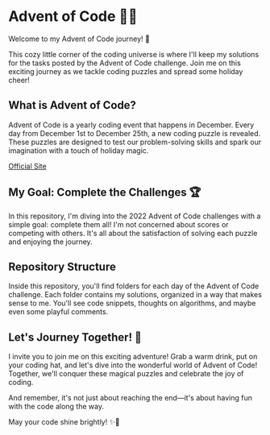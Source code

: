 # Advent of Code 🎄🌟

Welcome to my Advent of Code journey! 🎉

This cozy little corner of the coding universe is where I'll keep my solutions for the tasks posted by the Advent of Code challenge. Join me on this exciting journey as we tackle coding puzzles and spread some holiday cheer!

## What is Advent of Code?

Advent of Code is a yearly coding event that happens in December. Every day from December 1st to December 25th, a new coding puzzle is revealed. These puzzles are designed to test our problem-solving skills and spark our imagination with a touch of holiday magic.

[Official Site](https://adventofcode.com/)

## My Goal: Complete the Challenges 🏆

In this repository, I'm diving into the 2022 Advent of Code challenges with a simple goal: complete them all! I'm not concerned about scores or competing with others. It's all about the satisfaction of solving each puzzle and enjoying the journey.

## Repository Structure

Inside this repository, you'll find folders for each day of the Advent of Code challenge. Each folder contains my solutions, organized in a way that makes sense to me. You'll see code snippets, thoughts on algorithms, and maybe even some playful comments.

## Let's Journey Together! 🚀

I invite you to join me on this exciting adventure! Grab a warm drink, put on your coding hat, and let's dive into the wonderful world of Advent of Code! Together, we'll conquer these magical puzzles and celebrate the joy of coding.

And remember, it's not just about reaching the end—it's about having fun with the code along the way.

May your code shine brightly! ✨🎄
